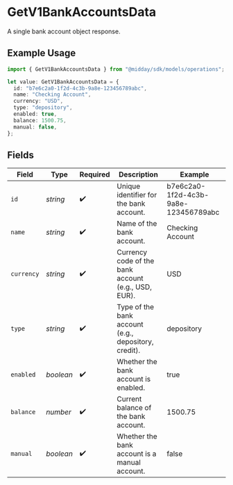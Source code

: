# GetV1BankAccountsData

A single bank account object response.

## Example Usage

```typescript
import { GetV1BankAccountsData } from "@midday/sdk/models/operations";

let value: GetV1BankAccountsData = {
  id: "b7e6c2a0-1f2d-4c3b-9a8e-123456789abc",
  name: "Checking Account",
  currency: "USD",
  type: "depository",
  enabled: true,
  balance: 1500.75,
  manual: false,
};
```

## Fields

| Field                                                | Type                                                 | Required                                             | Description                                          | Example                                              |
| ---------------------------------------------------- | ---------------------------------------------------- | ---------------------------------------------------- | ---------------------------------------------------- | ---------------------------------------------------- |
| `id`                                                 | *string*                                             | :heavy_check_mark:                                   | Unique identifier for the bank account.              | b7e6c2a0-1f2d-4c3b-9a8e-123456789abc                 |
| `name`                                               | *string*                                             | :heavy_check_mark:                                   | Name of the bank account.                            | Checking Account                                     |
| `currency`                                           | *string*                                             | :heavy_check_mark:                                   | Currency code of the bank account (e.g., USD, EUR).  | USD                                                  |
| `type`                                               | *string*                                             | :heavy_check_mark:                                   | Type of the bank account (e.g., depository, credit). | depository                                           |
| `enabled`                                            | *boolean*                                            | :heavy_check_mark:                                   | Whether the bank account is enabled.                 | true                                                 |
| `balance`                                            | *number*                                             | :heavy_check_mark:                                   | Current balance of the bank account.                 | 1500.75                                              |
| `manual`                                             | *boolean*                                            | :heavy_check_mark:                                   | Whether the bank account is a manual account.        | false                                                |
